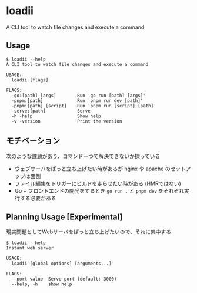 # loadii
A CLI tool to watch file changes and execute a command

## Usage
```console
$ loadii --help
A CLI tool to watch file changes and execute a command

USAGE:
  loadii [flags]

FLAGS:
  -go:[path] [args]        Run 'go run [path] [args]'
  -pnpm:[path]             Run 'pnpm run dev [path]'
  -pnpm:[path] [script]    Run 'pnpm run [script] [path]'
  -serve:[path]            Serve
  -h -help                 Show help
  -v -version              Print the version
```

## モチベーション
次のような課題があり、コマンド一つで解決できないか探っている
- ウェブサーバをぱっと立ち上げたい時があるが nginx や apache のセットアップは面倒
- ファイル編集をトリガーにビルドを走らせたい時がある (HMRではない)
- Go + フロントエンドの開発をするとき `go run .` と `pnpm dev` をそれぞれ実行する必要がある

## Planning Usage [Experimental]
現実問題としてWebサーバをぱっと立ち上げたいので、それに集中する

```console
$ loadii --help
Instant web server

USAGE:
  loadii [global options] [arguments...]

FLAGS:
  --port value  Serve port (default: 3000)
  --help, -h    show help
```
